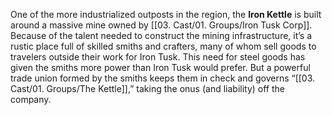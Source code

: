 One of the more industrialized outposts in the region, the **Iron Kettle** is built around a massive mine owned by [[03. Cast/01. Groups/Iron Tusk Corp]]. Because of the talent needed to construct the mining infrastructure, it’s a rustic place full of skilled smiths and crafters, many of whom sell goods to travelers outside their work for Iron Tusk. This need for steel goods has given the smiths more power than Iron Tusk would prefer. But a powerful trade union formed by the smiths keeps them in check and governs “[[03. Cast/01. Groups/The Kettle]],” taking the onus (and liability) off the company.